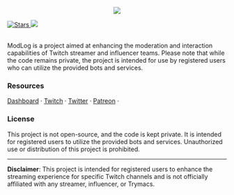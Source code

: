 <p align="center">
  <a href="https://www.modlog.tv">
    <img src="https://i.imgur.com/1uNeNwP.png">
  </a>
</p>

<a href="https://github.com/modlogtv/twitch" rel="nofollow">
  <img src="https://img.shields.io/github/stars/modlogtv/twitch" alt="Stars">
</a>

<a href="https://github.com/ModLogTV/twitch/blob/main/LICENSE">
  <img src="https://img.shields.io/badge/license-Unlicense-blue.svg">
</a>

<br />
<br />

ModLog is a project aimed at enhancing the moderation and interaction capabilities of Twitch streamer and influencer teams. Please note that while the code remains private, the project is intended for use by registered users who can utilize the provided bots and services.

### Resources
[Dashboard](https://www.modlog.tv) &centerdot;
 [Twitch](https://www.twitch.tv/modlogtv) &centerdot;
 [Twitter](https://www.twitter.com/modlogtv) &centerdot;
 [Patreon](https://www.patreon.com/modlog) &centerdot;

### License

This project is not open-source, and the code is kept private. It is intended for registered users to utilize the provided bots and services. Unauthorized use or distribution of this project is prohibited.

---

**Disclaimer**: This project is intended for registered users to enhance the streaming experience for specific Twitch channels and is not officially affiliated with any streamer, influencer, or Trymacs. 
